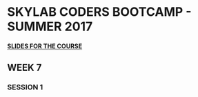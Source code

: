 # SKYLAB CODERS BOOTCAMP - SUMMER 2017

#### [SLIDES FOR THE COURSE](https://skylabcoders.github.io/bootcamp-julio2017/)

## WEEK 7

### SESSION 1